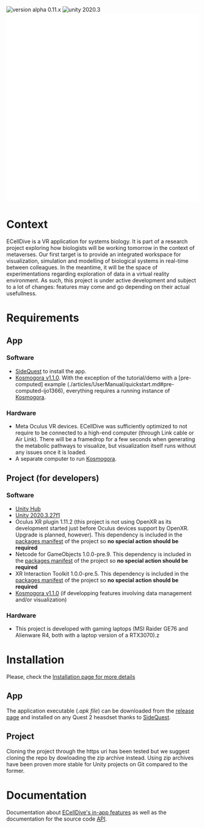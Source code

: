 <img src="https://img.shields.io/badge/version-alpha 0.11.x-blue.svg?style=flat-square" alt="version alpha 0.11.x">

<img src="https://img.shields.io/badge/unity-2020.3-green.svg?style=flat-square" alt="unity 2020.3">

<img src="./resources/images/ecellDive_white_1280-990.png" width="640" height="495">

# Context
ECellDive is a VR application for systems biology. It is part of a research project exploring how biologists will be working tomorrow in the context of metaverses. Our first target is to provide an integrated workspace for visualization, simulation and modelling of biological systems in real-time between colleagues. In the meantime, it will be the space of experimentations regarding exploration of data in a virtual reality environment. As such, this project is under active development and subject to a lot of changes: features may come and go depending on their actual usefullness.

# Requirements
## App
### Software
- [SideQuest](https://sidequestvr.com/) to install the app.
- [Kosmogora v1.1.0](https://github.com/ecell/kosmogora). With the exception of the tutorial/demo with a  [pre-computed] example (./articles/UserManual/quickstart.md#pre-computed-ijo1366), everything requires a running instance of [Kosmogora](https://github.com/ecell/kosmogora).

### Hardware
- Meta Oculus VR devices. ECellDive was sufficiently optimized to not require to be connected to a high-end computer (through Link cable or Air Link). There will be a framedrop for a few seconds when generating the metabolic pathways to visualize, but visualization itself runs without any issues once it is loaded.
- A separate computer to run [Kosmogora](https://github.com/ecell/kosmogora).

## Project (for developers)
### Software
- [Unity Hub](https://unity.com/download)
- [Unity 2020.3.27f1](https://unity.com/releases/editor/archive)
- Oculus XR plugin 1.11.2 (this project is not using OpenXR as its development started just before Oculus devices support by OpenXR. Upgrade is planned, however). This dependency is included in the [packages manifest](../Packages/manifest.json) of the project so **no special action should be required**
- Netcode for GameObjects 1.0.0-pre.9. This dependency is included in the [packages manifest](../Packages/manifest.json) of the project so **no special action should be required**
- XR Interaction Toolkit 1.0.0-pre.5. This dependency is included in the [packages manifest](../Packages/manifest.json) of the project so **no special action should be required**
- [Kosmogora v1.1.0](https://github.com/ecell/kosmogora) (if developping features involving data management and/or visualization)

### Hardware
- This project is developed with gaming laptops (MSI Raider GE76 and Alienware R4, both with a laptop version of a RTX3070).z

# Installation
Please, check the [Installation page for more details](./articles/UserManual/installation.md)

## App
The application executable (*.apk file*) can be downloaded from the [release page](https://github.com/ecell/ECell_Dive/releases) and installed on any Quest 2 heasdset thanks to [SideQuest](https://sidequestvr.com/).

## Project
Cloning the project through the https uri has been tested but we suggest cloning the repo by dowloading the zip archive instead. Using zip archives have been proven more stable for Unity projects on Git compared to the former.

# Documentation
Documentation about [ECellDive's in-app features](https://ecell.github.io/ECell_Dive/articles/UserManual/QuickStart/quickstart.html) as well as the documentation for the source code [API](https://ecell.github.io/ECell_Dive/api/index.html).